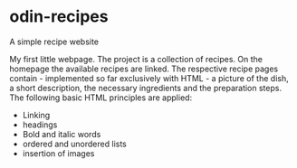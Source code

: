 # odin-recipes
A simple recipe website

My first little webpage.
The project is a collection of recipes.
On the homepage the available recipes are linked.
The respective recipe pages contain - implemented so far exclusively with HTML - a picture of the dish, a short description, the necessary ingredients and the preparation steps.
The following basic HTML principles are applied:
- Linking
- headings
- Bold and italic words
- ordered and unordered lists
- insertion of images

